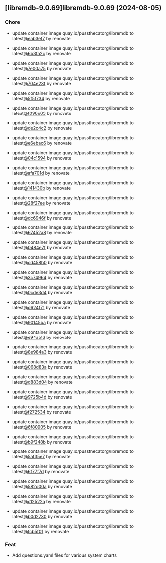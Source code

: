 

## [libremdb-9.0.69]libremdb-9.0.69 (2024-08-05)

### Chore



- update container image quay.io/pussthecatorg/libremdb to latest[@eab3ef7](https://github.com/eab3ef7) by renovate

- update container image quay.io/pussthecatorg/libremdb to latest[@6b3fa2c](https://github.com/6b3fa2c) by renovate

- update container image quay.io/pussthecatorg/libremdb to latest[@7e00a75](https://github.com/7e00a75) by renovate

- update container image quay.io/pussthecatorg/libremdb to latest[@704e23f](https://github.com/704e23f) by renovate

- update container image quay.io/pussthecatorg/libremdb to latest[@5f5f734](https://github.com/5f5f734) by renovate

- update container image quay.io/pussthecatorg/libremdb to latest[@f098e83](https://github.com/f098e83) by renovate

- update container image quay.io/pussthecatorg/libremdb to latest[@de2c4c2](https://github.com/de2c4c2) by renovate

- update container image quay.io/pussthecatorg/libremdb to latest[@e6ebac6](https://github.com/e6ebac6) by renovate

- update container image quay.io/pussthecatorg/libremdb to latest[@04c1594](https://github.com/04c1594) by renovate

- update container image quay.io/pussthecatorg/libremdb to latest[@afa701d](https://github.com/afa701d) by renovate

- update container image quay.io/pussthecatorg/libremdb to latest[@141430b](https://github.com/141430b) by renovate

- update container image quay.io/pussthecatorg/libremdb to latest[@28f27ee](https://github.com/28f27ee) by renovate

- update container image quay.io/pussthecatorg/libremdb to latest[@dc6946f](https://github.com/dc6946f) by renovate

- update container image quay.io/pussthecatorg/libremdb to latest[@67452a8](https://github.com/67452a8) by renovate

- update container image quay.io/pussthecatorg/libremdb to latest[@0484e7f](https://github.com/0484e7f) by renovate

- update container image quay.io/pussthecatorg/libremdb to latest[@cd458b0](https://github.com/cd458b0) by renovate

- update container image quay.io/pussthecatorg/libremdb to latest[@3c74964](https://github.com/3c74964) by renovate

- update container image quay.io/pussthecatorg/libremdb to latest[@0cde3d4](https://github.com/0cde3d4) by renovate

- update container image quay.io/pussthecatorg/libremdb to latest[@d624f71](https://github.com/d624f71) by renovate

- update container image quay.io/pussthecatorg/libremdb to latest[@90145ba](https://github.com/90145ba) by renovate

- update container image quay.io/pussthecatorg/libremdb to latest[@e94aa1d](https://github.com/e94aa1d) by renovate

- update container image quay.io/pussthecatorg/libremdb to latest[@8e984a3](https://github.com/8e984a3) by renovate

- update container image quay.io/pussthecatorg/libremdb to latest[@068d83a](https://github.com/068d83a) by renovate

- update container image quay.io/pussthecatorg/libremdb to latest[@d883d04](https://github.com/d883d04) by renovate

- update container image quay.io/pussthecatorg/libremdb to latest[@9725b4d](https://github.com/9725b4d) by renovate

- update container image quay.io/pussthecatorg/libremdb to latest[@f272534](https://github.com/f272534) by renovate

- update container image quay.io/pussthecatorg/libremdb to latest[@6f80905](https://github.com/6f80905) by renovate

- update container image quay.io/pussthecatorg/libremdb to latest[@b9f248b](https://github.com/b9f248b) by renovate

- update container image quay.io/pussthecatorg/libremdb to latest[@5af35e7](https://github.com/5af35e7) by renovate

- update container image quay.io/pussthecatorg/libremdb to latest[@6f77f7d](https://github.com/6f77f7d) by renovate

- update container image quay.io/pussthecatorg/libremdb to latest[@582d00a](https://github.com/582d00a) by renovate

- update container image quay.io/pussthecatorg/libremdb to latest[@c12522a](https://github.com/c12522a) by renovate

- update container image quay.io/pussthecatorg/libremdb to latest[@b0d2730](https://github.com/b0d2730) by renovate

- update container image quay.io/pussthecatorg/libremdb to latest[@fcb5f01](https://github.com/fcb5f01) by renovate

### Feat



- Add questions.yaml files for various system charts